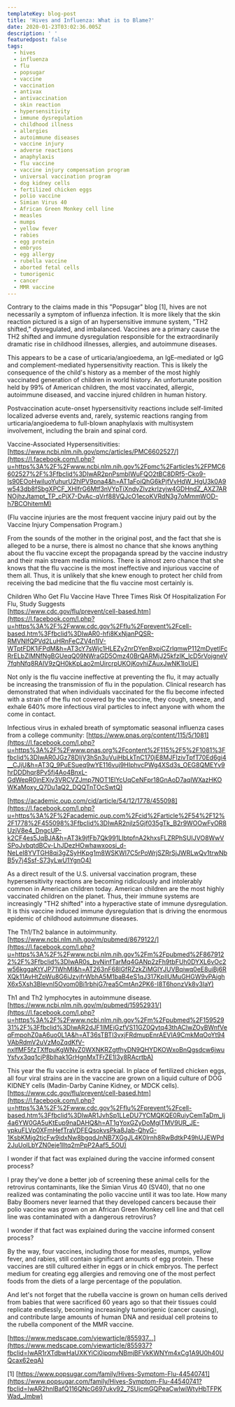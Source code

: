 ```yaml
---
templateKey: blog-post
title: 'Hives and Influenza: What is to Blame?'
date: 2020-01-23T03:02:36.005Z
description: ' '
featuredpost: false
tags:
  - hives
  - influenza
  - flu
  - popsugar
  - vaccine
  - vaccination
  - antivax
  - antivaccination
  - skin reaction
  - hypersensitivity
  - immune dysregulation
  - childhood illness
  - allergies
  - autoimmune diseases
  - vaccine injury
  - adverse reactions
  - anaphylaxis
  - flu vaccine
  - vaccine injury compensation program
  - universal vaccination program
  - dog kidney cells
  - fertilized chicken eggs
  - polio vaccine
  - Simian Virus 40
  - African Green Monkey cell line
  - measles
  - mumps
  - yellow fever
  - rabies
  - egg protein
  - embryos
  - egg allergy
  - rubella vaccine
  - aborted fetal cells
  - tumorigenic
  - cancer
  - MMR vaccine
---
```

Contrary to the claims made in this "Popsugar" blog \[1], hives are not necessarily a symptom of influenza infection. It is more likely that the skin reaction pictured is a sign of an hypersensitive immune system, "TH2 shifted," dysregulated, and imbalanced. Vaccines are a primary cause the TH2 shifted and immune dysregulation responsible for the extraordinarily dramatic rise in childhood illnesses, allergies, and autoimmune diseases.

This appears to be a case of urticaria/angioedema, an IgE–mediated or IgG and complement-mediated hypersensitivity reaction. This is likely the consequence of the child's history as a member of the most highly vaccinated generation of children in world history. An unfortunate position held by 99% of American children, the most vaccinated, allergic, autoimmune diseased, and vaccine injured children in human history.

Postvaccination acute-onset hypersensitivity reactions include self-limited localized adverse events and, rarely, systemic reactions ranging from urticaria/angioedema to full-blown anaphylaxis with multisystem involvement, including the brain and spinal cord.

Vaccine-Associated Hypersensitivities: [https://www.ncbi.nlm.nih.gov/pmc/articles/PMC6602527/](https://l.facebook.com/l.php?u=https%3A%2F%2Fwww.ncbi.nlm.nih.gov%2Fpmc%2Farticles%2FPMC6602527%2F%3Ffbclid%3DIwAR2pnPsmbIWuFQO2tBC8DRf5-Cko9-ls90EOoHwiluoYuhurU2hlPV9pna4&h=AT1aFoiQhG6kPjfVvHdW_HgU3k0A9w543db8fSbgXPCF_XHlfrG6Mtf3nVYpTiXndvZlvzkrlzyjw4GDHndZ_AXZ7ARNOjhzJtampt_TP_cPjX7-DvAc-qVrf88VQJcO1ecoKVRdN3g7oMmmWOD-h7BCOhitemM)

(Flu vaccine injuries are the most frequent vaccine injury paid out by the Vaccine Injury Compensation Program.)

From the sounds of the mother in the original post, and the fact that she is alleged to be a nurse, there is almost no chance that she knows anything about the flu vaccine except the propaganda spread by the vaccine industry and their main stream media minions. There is almost zero chance that she knows that the flu vaccine is the most ineffective and injurious vaccine of them all. Thus, it is unlikely that she knew enough to protect her child from receiving the bad medicine that the flu vaccine most certainly is.

Children Who Get Flu Vaccine Have Three Times Risk Of Hospitalization For Flu, Study Suggests\
 [https://www.cdc.gov/flu/prevent/cell-based.htm](https://l.facebook.com/l.php?u=https%3A%2F%2Fwww.cdc.gov%2Fflu%2Fprevent%2Fcell-based.htm%3Ffbclid%3DIwAR0-hfi8KxNjanPQSR-RMVNlfQPVd2LuHRnFeCZV4n1IV-WTptFDK1jFPdM&h=AT3cY7sWjc1HLEZy2nrDYenBxpiCZrlqmwP112mDyetIFcRrELbZIMNfNgBGUeqQ09NWraGD5Omz40BrQARMjJ25kfzIK_lcD5rVojgneV7fqhNfq8RAIV9zQH0kKpLao2mUircrpUKOjKovhiZAuxJwNK1IoUE)

Not only is the flu vaccine ineffective at preventing the flu, it may actually be increasing the transmission of flu in the population. Clinical research has demonstrated that when individuals vaccinated for the flu become infected with a strain of the flu not covered by the vaccine, they cough, sneeze, and exhale 640% more infectious viral particles to infect anyone with whom the come in contact.

Infectious virus in exhaled breath of symptomatic seasonal influenza cases from a college community: [https://www.pnas.org/content/115/5/1081](https://l.facebook.com/l.php?u=https%3A%2F%2Fwww.pnas.org%2Fcontent%2F115%2F5%2F1081%3Ffbclid%3DIwAR0JGz78DIjV3hSn3uVuiHbLkTnC170jE8MJFIzivTpfT70Ed6gi4__CJjU&h=AT3Q_9PuESueq9wYE116vuj9HIphvcPWg4XSd3s_OEG8QMEYv9hrDDDhqr8Pv5fj4Ao4BnxL-GdWepR0jnEXjv3VRCVZJmp7NOT1ElYcUqCeNFpr18GnAoD7aqIWXazHKOWKaMoxy_Q7Du1aQ2_DQQTnTOcSwtQ)

[https://academic.oup.com/cid/article/54/12/1778/455098](https://l.facebook.com/l.php?u=https%3A%2F%2Facademic.oup.com%2Fcid%2Farticle%2F54%2F12%2F1778%2F455098%3Ffbclid%3DIwAR2njIz5Gjf035gTk_B2r9WOOwFyOR8UzjV8e4_DngcUP-k2CF4es5JqBJA&h=AT3k9jfFb7Qk991LIbtpfnA2khxsFLZRPhSUIJVO8WwVSPoJvbqtdBCv-LhJDezHOwhawxoosi_d-NeLeI8YVTGH8qi3gZSyHKpg1m8WSKWI7C5rPoWrjSZRrSjJWRLwQv1trwNbB5y7j4Ssf-S73yLwU1YgnO4)

As a direct result of the U.S. universal vaccination program, these hypersensitivity reactions are becoming ridiculously and intolerably common in American children today. American children are the most highly vaccinated children on the planet. Thus, their immune systems are increasingly "TH2 shifted" into a hyperactive state of immune dysregulation. It is this vaccine induced immune dysregulation that is driving the enormous epidemic of childhood autoimmune diseases.

The Th1/Th2 balance in autoimmunity.\
[https://www.ncbi.nlm.nih.gov/m/pubmed/8679122/](https://l.facebook.com/l.php?u=https%3A%2F%2Fwww.ncbi.nlm.nih.gov%2Fm%2Fpubmed%2F8679122%2F%3Ffbclid%3DIwAR0s_bvNinfTarMq4GANp2zFh9tbFUh0DYXL6vOc2w56kggaKtYJP71WhMI&h=AT263nF68lGfRZzkZiMGIYJUVBqiwq0eE8uiBj6RXQk11AvHtZpWu8G6iJzvjfrWbhA5M1baB4eS1qJ317KpIlUMuGHGW9vPAighX6x5Xsh3BlevnI5Ovom0Bi1rbhjG7rea5CmtAn2PK6-I8T6honzVk8v3IaY)

Th1 and Th2 lymphocytes in autoimmune disease.\
[https://www.ncbi.nlm.nih.gov/m/pubmed/15952931/](https://l.facebook.com/l.php?u=https%3A%2F%2Fwww.ncbi.nlm.nih.gov%2Fm%2Fpubmed%2F15952931%2F%3Ffbclid%3DIwAR2dJF1IMEjGzfVS11GZ0Qytq43thAClwZOyBWnfVeqFmpohZ0aA6uo0L1A&h=AT36sTBTl3vxjFRdmupEnrAEVIA9CmkMqOoYt94VAbRdmV2uVzMoZqdKfV-nxlfMF5fzTXffpuKgWNvZ0WXNKRZgtfhyDN9QHYDKOWxoBnQgsdcw6jwuYsfvx3qq1cjP8blhak1GrHgnMxTFrZE1l3y8RAcrtbA)

This year the flu vaccine is extra special. In place of fertilized chicken eggs, all four viral strains are in the vaccine are grown on a liquid culture of DOG KIDNEY cells (Madin-Darby Canine Kidney, or MDCK cells).\
[https://www.cdc.gov/flu/prevent/cell-based.htm](https://l.facebook.com/l.php?u=https%3A%2F%2Fwww.cdc.gov%2Fflu%2Fprevent%2Fcell-based.htm%3Ffbclid%3DIwAR1JvhSp1LLeDU7YCMQKQE0RuiyCemTaDm_Ij4a6YW0GA5uKtEup9naDAHQ&h=AT1gYoxGZyDoMglTMV9UR_JE-ypkuFLVp0XFmHefTraVDFEQsokvsPka8Jab-QhyG-1KsbKMjg2tjcFw9idxNw8bgqdJnNB7XGgJL4K0lrnh8RwBdtkP49hUJEWPd2JuUolLbYZN0eje1lItq2mPpP2Aaf5_5OU)

I wonder if that fact was explained during the vaccine informed consent process?

I pray they've done a better job of screening these animal cells for the retrovirus contaminants, like the Simian Virus 40 (SV40), that no one realized was contaminating the polio vaccine until it was too late. How many Baby Boomers never learned that they developed cancers because their polio vaccine was grown on an African Green Monkey cell line and that cell line was contaminated with a dangerous retrovirus?

I wonder if that fact was explained during the vaccine informed consent process?

By the way, four vaccines, including those for measles, mumps, yellow fever, and rabies, still contain significant amounts of egg protein. These vaccines are still cultured either in eggs or in chick embryos. The perfect medium for creating egg allergies and removing one of the most perfect foods from the diets of a large percentage of the population.

And let's not forget that the rubella vaccine is grown on human cells derived from babies that were sacrificed 60 years ago so that their tissues could replicate endlessly, becoming increasingly tumorigenic (cancer causing), and contribute large amounts of human DNA and residual cell proteins to the rubella component of the MMR vaccine.

[https://www.medscape.com/viewarticle/855937…](https://www.medscape.com/viewarticle/855937?fbclid=IwAR1rXTdbwHaUXKYiCi0ipqnvNBmjBFVkKWNYm4xCg1A9U0h40UQcax62eqA)

\[1] [https://www.popsugar.com/family/Hives-Symptom-Flu-44540741](https://www.popsugar.com/family/Hives-Symptom-Flu-44540741?fbclid=IwAR2hnlBafQ116QNcG697ukv92_7SUjcmGQPeaCwIwiWtyHbTFPKWad_Jmbw)
